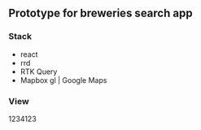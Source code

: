 ## Prototype for breweries search app
### Stack

- react
- rrd
- RTK Query 
- Mapbox gl | Google Maps


### View
1234123